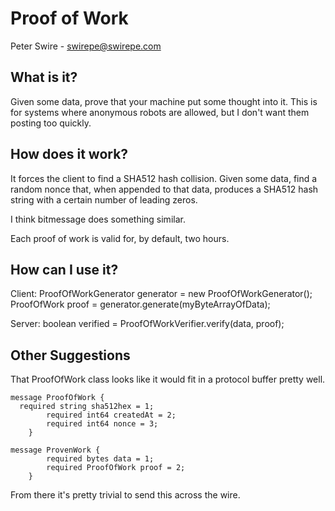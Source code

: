 # Proof of Work 
Peter Swire - swirepe@swirepe.com

## What is it?

Given some data, prove that your machine put some thought into it.  This is for systems where anonymous robots are allowed, but I don't want them posting too quickly.

## How does it work?

It forces the client to find a SHA512 hash collision.  Given some data, find a random nonce that, when appended to that data, produces a SHA512 hash string with a certain number of leading zeros.

I think bitmessage does something similar.

Each proof of work is valid for, by default, two hours.

## How can I use it?

Client:
    ProofOfWorkGenerator generator = new ProofOfWorkGenerator();
    ProofOfWork proof = generator.generate(myByteArrayOfData);
		
Server:
    boolean verified = ProofOfWorkVerifier.verify(data, proof);

## Other Suggestions

That ProofOfWork class looks like it would fit in a protocol buffer pretty well.

    message ProofOfWork {
      required string sha512hex = 1;
			required int64 createdAt = 2;
			required int64 nonce = 3;
		}

    message ProvenWork {
			required bytes data = 1;
			required ProofOfWork proof = 2;
		}

From there it's pretty trivial to send this across the wire.
